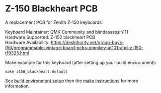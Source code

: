 Z-150 Blackheart PCB
===

A replacement PCB for Zenith Z-150 keyboards.

Keyboard Maintainer: QMK Community and blindassassin111  
Hardware Supported: Z-150 blackheart PCB  
Hardware Availability: https://deskthority.net/group-buys-f50/programmable-vintage-board-pcbs-omnikey-at101-and-z-150-t19325.html

Make example for this keyboard (after setting up your build environment):

    make z150_blackheart:default

See [build environment setup](https://docs.qmk.fm/build_environment_setup.html) then the [make instructions](https://docs.qmk.fm/make_instructions.html) for more information.

